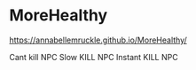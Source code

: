 # MoreHealthy
 
https://annabellemruckle.github.io/MoreHealthy/

Cant kill NPC
Slow KILL NPC
Instant KILL NPC
